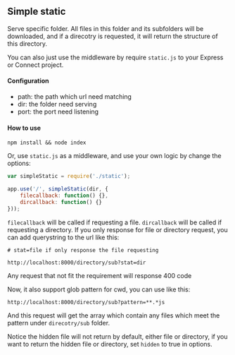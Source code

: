 ## Simple static

Serve specific folder. All files in this folder and its subfolders will be downloaded, and if a direcotry is requested, it will return the structure of this directory.

You can also just use the middleware by require `static.js` to your Express or Connect project.

#### Configuration

- path: the path which url need matching
- dir: the folder need serving
- port: the port need listening

#### How to use

```shell
npm install && node index
```

Or, use `static.js` as a middleware, and use your own logic by change the options:

```javascript
var simpleStatic = require('./static');

app.use('/', simpleStatic(dir, {
	filecallback: function() {},
	dircallback: function() {}
}));
```

`filecallback` will be called if requesting a file. `dircallback` will be called if requesting a directory. If you only response for file or directory request, you can add querystring to the url like this:

```shell
# stat=file if only response the file requesting

http://localhost:8000/directory/sub?stat=dir  
```

Any request that not fit the requirement will response 400 code

Now, it also support glob pattern for cwd, you can use like this:

```shell
http://localhost:8000/directory/sub?pattern=**.*js
```

And this request will get the array which contain any files which meet the pattern under `direcotry/sub` folder.

Notice the hidden file will not return by default, either file or directory, if you want to return the hidden file or directory, set `hidden` to true in options.
